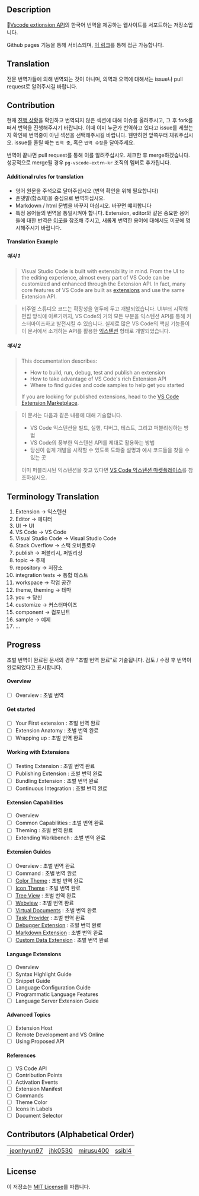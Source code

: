
## Description

[Vscode extionsion API](https://code.visualstudio.com/api)의 한국어 번역을 제공하는 웹사이트를 서포트하는 저장소입니다.

Github pages 기능을 통해 서비스되며, [이 링크](https://pg-vscode-extn-kr.github.io/)를 통해 접근 가능합니다. 


## Translation 

전문 번역가들에 의해 번역되는 것이 아니며, 의역과 오역에 대해서는 issue나 pull request로 알려주시길 바랍니다. 

## Contribution

현재 [진행 상황](#progress)을 확인하고 번역되지 않은 섹션에 대해 이슈를 올려주시고, 그 후 fork를 떠서 번역을 진행해주시기 바랍니다. 이때 이미 누군가 번역하고 있다고 issue를 세웠는지 확인해 번역중이 아닌 섹션을 선택해주시길 바랍니다. 웬만하면 앞쪽부터 채워주십시오. issue를 올릴 때는 `번역 중`, 혹은 `번역 수정`을 달아주세요.

번역이 끝나면 pull request를 통해 이를 알려주십시오. 체크한 후 merge하겠습니다. 성공적으로 merge될 경우 `pg-vscode-extrn-kr` 조직의 멤버로 추가됩니다. 

#### Additional rules for translation
 - 영어 원문을 주석으로 달아주십시오 (번역 확인을 위해 필요합니다)
 - 존댓말(합쇼체)을 중심으로 번역하십시오.
 - Markdown / html 문법을 바꾸지 마십시오. 바꾸면 떄지합니다
 - 특정 용어들의 번역을 통일시켜야 합니다. Extension, editor와 같은 중요한 용어들에 대한 번역은 [이곳](#terminology-translation)을 참조해 주시고, 새롭게 번역한 용어에 대해서도 이곳에 명시해주시기 바랍니다.
 
 #### Translation Example 


##### 예시 1

>Visual Studio Code is built with extensibility in mind. From the UI to the editing experience, almost every part of VS Code can be customized and enhanced through the Extension API. In fact, many core features of VS Code are built as [extensions](https://github.com/Microsoft/vscode/tree/master/extensions) and use the same Extension API.

>비주얼 스튜디오 코드는 확장성을 염두에 두고 개발되었습니다. UI부터 시작해 편집 방식에 이르기까지, VS Code의 거의 모든 부분을 익스텐션 API를 통해 커스터마이즈하고 발전시킬 수 있습니다. 실제로 많은 VS Code의 핵심 기능들이  이 문서에서 소개하는 API를 활용한 [익스텐션](https://github.com/Microsoft/vscode/tree/master/extensions) 형태로 개발되었습니다. 

##### 예시 2

>This documentation describes:
>
>- How to build, run, debug, test and publish an extension
>- How to take advantage of VS Code's rich Extension API
>- Where to find guides and code samples to help get you started
>
>If you are looking for published extensions, head to the [VS Code Extension Marketplace](https://marketplace.visualstudio.com/vscode).

>이 문서는 다음과 같은 내용에 대해 기술합니다. 
>
>- VS Code 익스텐션을 빌드, 실행, 디버그, 테스트, 그리고 퍼블리싱하는 방법
>- VS Code의 풍부한 익스텐션 API를 제대로 활용하는 방법
>- 당신이 쉽게 개발을 시작할 수 있도록 도와줄 설명과 예시 코드들을 찾을 수 있는 곳
>
>이미 퍼블리시된 익스텐션을 찾고 있다면 [VS Code 익스텐션 마켓플레이스](https://marketplace.visualstudio.com/vscode)를 참조하십시오.


## Terminology Translation

1. Extension -> 익스텐션
2. Editor -> 에디터
3. UI -> UI
4. VS Code -> VS Code 
5. Visual Studio Code -> Visual Studio Code
6. Stack Overflow -> 스택 오버플로우
7. publish -> 퍼블리시, 퍼빌리싱
8. topic -> 주제
9. repository -> 저장소
10. integration tests -> 통합 테스트
11. workspace -> 작업 공간
12. theme, theming -> 테마 
13. you -> 당신
14. customize -> 커스터마이즈 
15. component -> 컴포넌트
16. sample -> 예제
17. ...

## Progress

초벌 번역이 완료된 문서의 경우 "초벌 번역 완료"로 기술됩니다. 
검토 / 수정 후 번역이 완료되었다고 표시합니다. 

#### Overview

- [ ] Overview : 초벌 번역 

#### Get started 

- [ ] Your First extension : 초벌 번역 완료
- [ ] Extension Anatomy : 초벌 번역 완료
- [ ] Wrapping up : 초벌 번역 완료

#### Working with Extensions

- [ ] Testing Extension : 초벌 번역 완료
- [ ] Publishing Extension : 초벌 번역 완료
- [ ] Bundling Extension : 초벌 번역 완료
- [ ] Continuous Integration : 초벌 번역 완료

#### Extension Capabilities

- [ ] Overview
- [ ] Common Capabilities : 초벌 번역 완료 
- [ ] Theming : 초벌 번역 완료 
- [ ] Extending Workbench : 초벌 번역 완료 

#### Extension Guides

- [ ] Overview : 초벌 번역 완료 
- [ ] Command : 초벌 번역 완료
- [ ] [Color Theme](api/extension-guides/color-theme.md) : 초벌 번역 완료
- [ ] [Icon Theme](api/extension-guides/icon-theme.md) : 초벌 번역 완료
- [ ] [Tree View](api/extension-guides/tree-view.md) : 초벌 번역 완료
- [ ] [Webview](api/extension-guides/webview.md) : 초벌 번역 완료
- [ ] [Virtual Documents](api/extension-guides/virtual-documents.md) : 초벌 번역 완료
- [ ] [Task Provider](api/extension-guides/task-provider.md) : 초벌 번역 완료
- [ ] [Debugger Extension](api/extension-guides/debugger-extension.md) : 초벌 번역 완료
- [ ] [Markdown Extension](api/extension-guides/markdown-extension.md) : 초벌 번역 완료
- [ ] [Custom Data Extension](api/extension-guides/custom-data-extension.md) : 초벌 번역 완료

#### Language Extensions

- [ ] Overview
- [ ] Syntax Highlight Guide
- [ ] Snippet Guide
- [ ] Language Configuration Guide
- [ ] Programmatic Language Features
- [ ] Language Server Extension Guide

#### Advanced Topics

- [ ] Extension Host
- [ ] Remote Development and VS Online
- [ ] Using Proposed API

#### References

- [ ] VS Code API
- [ ] Contribution Points
- [ ] Activation Events
- [ ] Extension Manifest
- [ ] Commands
- [ ] Theme Color
- [ ] Icons In Labels
- [ ] Document Selector

## Contributors (Alphabetical Order)
<table>
<tr>
 <td align="center"><a href = "https://github.com/jeonhyun97">jeonhyun97</a></td>
 <td align="center"><a href = "https://github.com/jhk0530">jhk0530</a></td>
 <td align="center"><a href = "https://github.com/mirusu400">mirusu400</a></td>
 <td align="center"><a href = "https://github.com/ssibl4">ssibl4</a></td>
</tr>
</table>


## License

이 저장소는 [MIT License](http://opensource.org/licenses/MIT)를 따릅니다. 
